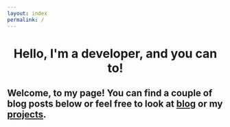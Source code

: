 ```yaml
---
layout: index
permalink: /
---
```

<h1 style="text-align:center;"> Hello, I'm a developer, and you can to!</h1>

<span style="text-align:center;">Welcome, to my page! You can find a couple of blog posts below or feel free to look at [blog](/blog) or my [projects](/projects).</span>
<a><a>
--------------------
<br/>
